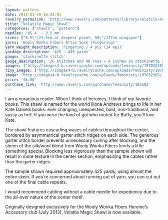 ```yaml
---
layout: pattern
date: 2014-01-10 16:44:01
ravelry_permalink: 'http://www.ravelry.com/patterns/library/volatile-magic-shawl'
title: "Volatile Magic Shawl"
categories: ["shawls", "pattern"]
needles: 'US 4  - 3.5 mm'
sizes: ["8.5\"/21.5cm at deepest point, 50\"/127cm wingspan"]
yarns: 'Wooly Wonka Fibers Artio Sock (Fingering)'
yarn_weight_description: 'Fingering / 4 ply (14 wpi)'
yardage_description: '425 - 435 yards'
gauge: 'stockinette stitch'
gauge_description: '26 stitches and 40 rows = 4 inches in stockinette stitch'
images: ["http://images4-b.ravelrycache.com/uploads/feministy/197032385/_D7C0070-Edit-Edit_medium.JPG", "http://images4.ravelrycache.com/uploads/feministy/197032384/_D7C0066-Edit_medium.JPG", "http://images4-b.ravelrycache.com/uploads/feministy/197032381/_D7C0059-Edit_medium.JPG", "http://images4.ravelrycache.com/uploads/feministy/197032382/_D7C0053-Edit_medium.JPG"]
tiny_images: ["http://images4-b.ravelrycache.com/uploads/feministy/197032385/_D7C0070-Edit-Edit_square.JPG", "http://images4-d.ravelrycache.com/uploads/feministy/197032384/_D7C0066-Edit_square.JPG", "http://images4.ravelrycache.com/uploads/feministy/197032381/_D7C0059-Edit_square.JPG", "http://images4.ravelrycache.com/uploads/feministy/197032382/_D7C0053-Edit_square.JPG"]
image: 'http://images4-b.ravelrycache.com/uploads/feministy/197032385/_D7C0070-Edit-Edit_square.JPG'
price: '$6.00'
purchase_link: 'http://www.ravelry.com/purchase/feministy/185601'
---
```

<p>I am a voracious reader. When I think of heroines, I think of my favorite books. This shawl is named for the world Illona Andrews brings to life in her Kate Daniels books: ever changing, unexpected, bold, non-traditional, and sassy as hell. If you were the kind of gal who rooted for Buffy, you’ll love Kate.</p>

<p>The shawl features cascading waves of cables throughout the center, bordered by asymmetrical garter stitch ridges on each side. The generous garter stitch border prevents unnecessary curling after blocking, and the sheen of the silk/wool blend from Wooly Wonka Fibers lends a little something special. Blocking less vigorously than the sample shown will result in more texture in the center section, emphasizing the cables rather than the garter ridges.</p>

<p>The sample shown required approximately 425 yards, using almost the entire skein. If you&#8217;re concerned about running out of yarn, you can cut out one of the final cable repeats.</p>

<p>I would recommend cabling without a cable needle for expediency due to the all-over nature of the center motif.</p>

<p>Originally designed exclusively for the Wooly Wonka Fibers Heroine&#8217;s Accessory club (July 2013), Volatile Magic Shawl is now available.</p>